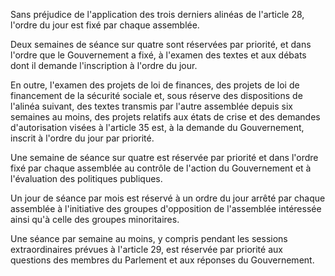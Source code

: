 Sans préjudice de l'application des trois derniers alinéas de l'article 28, l'ordre du jour est fixé par chaque assemblée.

Deux semaines de séance sur quatre sont réservées par priorité, et dans l'ordre que le Gouvernement a fixé, à l'examen des textes et aux débats dont il demande l'inscription à l'ordre du jour.

En outre, l'examen des projets de loi de finances, des projets de loi de financement de la sécurité sociale et, sous réserve des dispositions de l'alinéa suivant, des textes transmis par l'autre assemblée depuis six semaines au moins, des projets relatifs aux états de crise et des demandes d'autorisation visées à l'article 35 est, à la demande du Gouvernement, inscrit à l'ordre du jour par priorité.

Une semaine de séance sur quatre est réservée par priorité et dans l'ordre fixé par chaque assemblée au contrôle de l'action du Gouvernement et à l'évaluation des politiques publiques.

Un jour de séance par mois est réservé à un ordre du jour arrêté par chaque assemblée à l'initiative des groupes d'opposition de l'assemblée intéressée ainsi qu'à celle des groupes minoritaires.

Une séance par semaine au moins, y compris pendant les sessions extraordinaires prévues à l'article 29, est réservée par priorité aux questions des membres du Parlement et aux réponses du Gouvernement.
